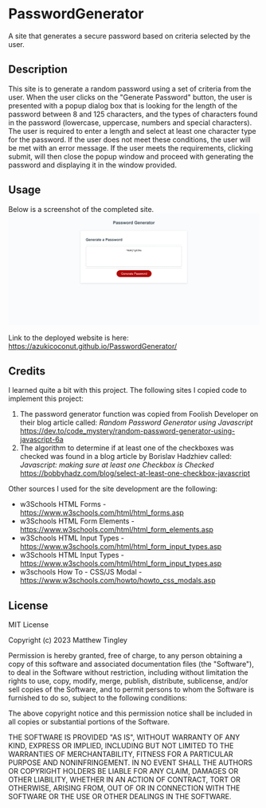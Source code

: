 # PasswordGenerator
A site that generates a secure password based on criteria selected by the user.

## Description
This site is to generate a random password using a set of criteria from the user.  When the user clicks on the "Generate Password" button, the user is presented with a popup
dialog box that is looking for the length of the password between 8 and 125 characters, and the types of characters found in the password (lowercase, uppercase, numbers 
and special characters).  The user is required to enter a length and select at least one character type for the password.  If the user does not meet these conditions, the 
user will be met with an error message.  If the user meets the requirements, clicking submit, will then close the popup window and proceed with generating the password 
and displaying it in the window provided.  

## Usage
Below is a screenshot of the completed site.
![Screenshot of the completed Password Generator Site.](/assets/images/azukicoconut.github.io_PasswordGenerator_.png)

Link to the deployed website is here:  https://azukicoconut.github.io/PasswordGenerator/


## Credits
I learned quite a bit with this project.  The following sites I copied code to implement this project:

  1. The password generator function was copied from Foolish Developer on their blog article called: _Random Password Generator using Javascript_
     https://dev.to/code_mystery/random-password-generator-using-javascript-6a
  2. The algorithm to determine if at least one of the checkboxes was checked was found in a blog article by Borislav Hadzhiev called: _Javascript: making sure at least one Checkbox is Checked_
     https://bobbyhadz.com/blog/select-at-least-one-checkbox-javascript

Other sources I used for the site development are the following:
  * w3Schools HTML Forms - https://www.w3schools.com/html/html_forms.asp
  * w3Schools HTML Form Elements - https://www.w3schools.com/html/html_form_elements.asp
  * w3Schools HTML Input Types - https://www.w3schools.com/html/html_form_input_types.asp
  * w3Schools HTML Input Types - https://www.w3schools.com/html/html_form_input_types.asp
  * w3schools How To - CSS/JS Modal - https://www.w3schools.com/howto/howto_css_modals.asp

## License
MIT License

Copyright (c) 2023 Matthew Tingley

Permission is hereby granted, free of charge, to any person obtaining a copy
of this software and associated documentation files (the "Software"), to deal
in the Software without restriction, including without limitation the rights
to use, copy, modify, merge, publish, distribute, sublicense, and/or sell
copies of the Software, and to permit persons to whom the Software is
furnished to do so, subject to the following conditions:

The above copyright notice and this permission notice shall be included in all
copies or substantial portions of the Software.

THE SOFTWARE IS PROVIDED "AS IS", WITHOUT WARRANTY OF ANY KIND, EXPRESS OR
IMPLIED, INCLUDING BUT NOT LIMITED TO THE WARRANTIES OF MERCHANTABILITY,
FITNESS FOR A PARTICULAR PURPOSE AND NONINFRINGEMENT. IN NO EVENT SHALL THE
AUTHORS OR COPYRIGHT HOLDERS BE LIABLE FOR ANY CLAIM, DAMAGES OR OTHER
LIABILITY, WHETHER IN AN ACTION OF CONTRACT, TORT OR OTHERWISE, ARISING FROM,
OUT OF OR IN CONNECTION WITH THE SOFTWARE OR THE USE OR OTHER DEALINGS IN THE
SOFTWARE.


